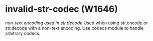 # invalid-str-codec (W1646)

*non-text encoding used in str.decode* Used when using str.encode or
str.decode with a non-text encoding. Use codecs module to handle
arbitrary codecs.
